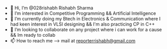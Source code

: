 - 👋 Hi, I’m @028rishabh  Rishabh Sharma 
- 👀 I’m interested in Competitive Programming && Artificial Intelligence
- 🌱 I’m currently doing my Btech in Electronics & Communication where I had keen interest in VLSI designing && I'm also practicing CP in C++
- 💞️ I’m looking to collaborate on any project where i can work for a cause && Im ready to collab 
- 📫 How to reach me --> mail at reporterrishabh@gmail.com 


<!---
028rishabh/028rishabh is a ✨ special ✨ repository because its `README.md` (this file) appears on your GitHub profile.
You can click the Preview link to take a look at your changes.
--->
